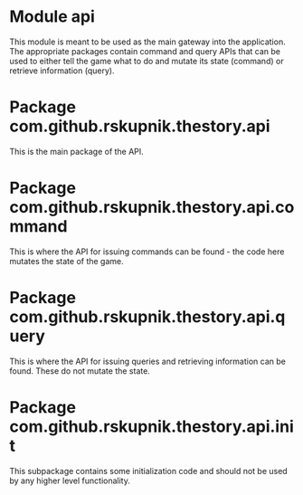 # Module api

This module is meant to be used as the main gateway into the application. The appropriate packages contain command
and query APIs that can be used to either tell the game what to do and mutate its state (command) or retrieve
information (query).

# Package com.github.rskupnik.thestory.api

This is the main package of the API.  

# Package com.github.rskupnik.thestory.api.command

This is where the API for issuing commands can be found - the code here mutates the state of the game.

# Package com.github.rskupnik.thestory.api.query

This is where the API for issuing queries and retrieving information can be found. These do not mutate the state.

# Package com.github.rskupnik.thestory.api.init

This subpackage contains some initialization code and should not be used by any higher level functionality.
